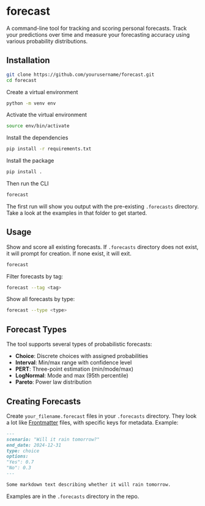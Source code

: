 # forecast

A command-line tool for tracking and scoring personal forecasts. Track your predictions over time and measure your forecasting accuracy using various probability distributions.

## Installation

```bash
git clone https://github.com/yourusername/forecast.git
cd forecast
```

Create a virtual environment

```bash
python -m venv env
```

Activate the virtual environment

```bash
source env/bin/activate
```

Install the dependencies

```bash
pip install -r requirements.txt
```

Install the package

```bash
pip install .
```

Then run the CLI

```bash
forecast
```

The first run will show you output with the pre-existing `.forecasts` directory. Take a look at the examples in that folder to get started.

## Usage

Show and score all existing forecasts. If `.forecasts` directory does not exist, it will prompt for creation. If none exist, it will exit.

```bash
forecast
```

Filter forecasts by tag:

```bash
forecast --tag <tag>
```

Show all forecasts by type:

```bash
forecast --type <type>
```


## Forecast Types

The tool supports several types of probabilistic forecasts:

- **Choice**: Discrete choices with assigned probabilities
- **Interval**: Min/max range with confidence level
- **PERT**: Three-point estimation (min/mode/max)
- **LogNormal**: Mode and max (95th percentile)
- **Pareto**: Power law distribution

## Creating Forecasts

Create `your_filename.forecast` files in your `.forecasts` directory. They look a lot like [Frontmatter](https://jekyllrb.com/docs/frontmatter/) files, with specific keys for metadata. Example:

```markdown
---
scenario: "Will it rain tomorrow?"
end_date: 2024-12-31
type: choice
options:
"Yes": 0.7
"No": 0.3
---

Some markdown text describing whether it will rain tomorrow.
```

Examples are in the `.forecasts` directory in the repo.

